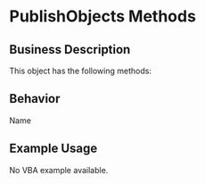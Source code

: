 # PublishObjects Methods

## Business Description
This object has the following methods:

## Behavior
Name

## Example Usage
No VBA example available.